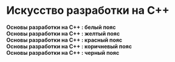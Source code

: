 # Искусство разработки на С++

<b>Основы разработки на С++ : белый пояс</b> </br>
<b>Основы разработки на С++ : желтый пояс</b> </br>
<b>Основы разработки на С++ : красный пояс</b> </br>
<b>Основы разработки на С++ : коричневый пояс</b> </br>
<b>Основы разработки на С++ : черный пояс</b> </br>
